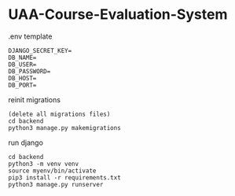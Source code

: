 # UAA-Course-Evaluation-System

.env template
```
DJANGO_SECRET_KEY=
DB_NAME=
DB_USER=
DB_PASSWORD=
DB_HOST=
DB_PORT=
```

reinit migrations
```
(delete all migrations files)
cd backend
python3 manage.py makemigrations
```

run django
```
cd backend
python3 -m venv venv
source myenv/bin/activate
pip3 install -r requirements.txt
python3 manage.py runserver
```